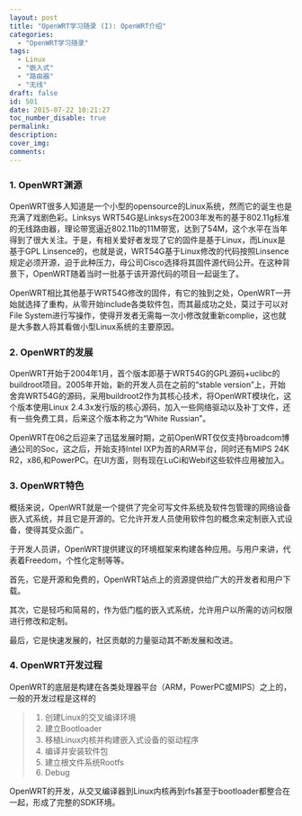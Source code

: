 ```yaml
---
layout: post
title: "OpenWRT学习随录 (I): OpenWRT介绍"
categories:
  - "OpenWRT学习随录"
tags:
  - Linux
  - "嵌入式"
  - "路由器"
  - "无线"
draft: false
id: 501
date: 2015-07-22 10:21:27
toc_number_disable: true
permalink:
description:
cover_img:
comments:
---
```


### 1. OpenWRT渊源

OpenWRT很多人知道是一个小型的opensource的Linux系统，然而它的诞生也是充满了戏剧色彩。Linksys WRT54G是Linksys在2003年发布的基于802.11g标准的无线路由器，理论带宽逼近802.11b的11M带宽，达到了54M，这个水平在当年得到了很大关注。于是，有相关爱好者发现了它的固件是基于Linux，而Linux是基于GPL Linsence的，也就是说，WRT54G基于Linux修改的代码按照Linsence规定必须开源，迫于此种压力，母公司Cisco选择将其固件源代码公开。在这种背景下，OpenWRT随着当时一批基于该开源代码的项目一起诞生了。

OpenWRT相比其他基于WRT54G修改的固件，有它的独到之处，OpenWRT一开始就选择了重构，从零开始include各类软件包，而其最成功之处，莫过于可以对File System进行写操作，使得开发者无需每一次小修改就重新complie，这也就是大多数人将其看做小型Linux系统的主要原因。

### 2. OpenWRT的发展

OpenWRT开始于2004年1月，首个版本即基于WRT54G的GPL源码+uclibc的buildroot项目。2005年开始，新的开发人员在之前的“stable version”上，开始舍弃WRT54G的源码，采用buildroot2作为其核心技术，将OpenWRT模块化，这个版本使用Linux 2.4.3x发行版的核心源码，加入一些网络驱动以及补丁文件，还有一些免费工具，后来这个版本称之为“White Russian”。

OpenWRT在06之后迎来了迅猛发展时期，之前OpenWRT仅仅支持broadcom博通公司的Soc，这之后，开始支持Intel IXP为首的ARM平台，同时还有MIPS 24K R2，x86,和PowerPC。在UI方面，则有现在LuCi和Webif这些软件应用被加入。

### 3. OpenWRT特色

概括来说，OpenWRT就是一个提供了完全可写文件系统及软件包管理的网络设备嵌入式系统，并且它是开源的。它允许开发人员使用软件包的概念来定制嵌入式设备，使得其受众面广。

于开发人员讲，OpenWRT提供建议的环境框架来构建各种应用。与用户来讲，代表着Freedom，个性化定制等等。

首先，它是开源和免费的，OpenWRT站点上的资源提供给广大的开发者和用户下载。

其次，它是轻巧和简易的，作为低门槛的嵌入式系统，允许用户以所需的访问权限进行修改和定制。

最后，它是快速发展的，社区贡献的力量驱动其不断发展和改进。

### 4. OpenWRT开发过程

OpenWRT的底层是构建在各类处理器平台（ARM，PowerPC或MIPS）之上的，一般的开发过程是这样的

> 1.  创建Linux的交叉编译环境
> 2.  建立Bootloader
> 3.  移植Linux内核并构建嵌入式设备的驱动程序
> 4.  编译并安装软件包
> 5.  建立根文件系统Rootfs
> 6.  Debug

OpenWRT的开发，从交叉编译器到Linux内核再到rfs甚至于bootloader都整合在一起，形成了完整的SDK环境。
